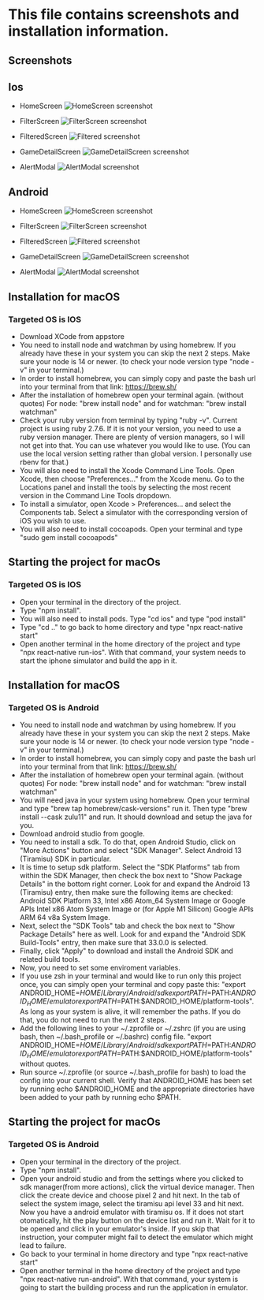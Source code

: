 # This file contains screenshots and installation information.

## Screenshots
## Ios

- HomeScreen
![HomeScreen screenshot](/screenshots/ios_home.png)

- FilterScreen
![FilterScreen screenshot](/screenshots/ios_filter.png)

- FilteredScreen
![Filtered screenshot](/screenshots/ios_filtered.png)

- GameDetailScreen
![GameDetailScreen screenshot](/screenshots/ios_game_detail.png)

- AlertModal
![AlertModal screenshot](/screenshots/ios_alert.png)

## Android

- HomeScreen
![HomeScreen screenshot](/screenshots/android_home.png)

- FilterScreen
![FilterScreen screenshot](/screenshots/android_filter.png)

- FilteredScreen
![Filtered screenshot](/screenshots/android_filtered.png)

- GameDetailScreen
![GameDetailScreen screenshot](/screenshots/android_game_detail.png)

- AlertModal
![AlertModal screenshot](/screenshots/android_alert.png)

## Installation for macOS 

### Targeted OS is IOS

- Download XCode from appstore
- You need to install node and watchman by using homebrew. If you already have these in your system you can skip the next 2 steps. Make sure your node is 14 or newer. (to check your node version type "node -v" in your terminal.)
- In order to install homebrew, you can simply copy and paste the bash url into your terminal from that link: https://brew.sh/
- After the installation of homebrew open your terminal again. (without quotes) For node: "brew install node" and for watchman: "brew install watchman"
- Check your ruby version from terminal by typing "ruby -v". Current project is using ruby 2.7.6. If it is not your version, you need to use a ruby version manager. There are plenty of version managers, so I will not get into that. You can use whatever you would like to use. (You can use the local version setting rather than global version. I personally use rbenv for that.)
- You will also need to install the Xcode Command Line Tools. Open Xcode, then choose "Preferences..." from the Xcode menu. Go to the Locations panel and install the tools by selecting the most recent version in the Command Line Tools dropdown.
- To install a simulator, open Xcode > Preferences... and select the Components tab. Select a simulator with the corresponding version of iOS you wish to use.
- You will also need to install cocoapods. Open your terminal and type "sudo gem install cocoapods"

## Starting the project for macOs

### Targeted OS is IOS

- Open your terminal in the directory of the project.
- Type "npm install".
- You will also need to install pods. Type "cd ios" and type "pod install"
- Type "cd .." to go back to home directory and type "npx react-native start"
- Open another terminal in the home directory of the project and type "npx react-native run-ios". With that command, your system needs to start the iphone simulator and build the app in it.

## Installation for macOS 

### Targeted OS is Android

- You need to install node and watchman by using homebrew. If you already have these in your system you can skip the next 2 steps. Make sure your node is 14 or newer. (to check your node version type "node -v" in your terminal.)
- In order to install homebrew, you can simply copy and paste the bash url into your terminal from that link: https://brew.sh/
- After the installation of homebrew open your terminal again. (without quotes) For node: "brew install node" and for watchman: "brew install watchman"
- You will need java in your system using homebrew. Open your terminal and type "brew tap homebrew/cask-versions" run it. Then type "brew install --cask zulu11" and run. It should download and setup the java for you.
- Download android studio from google.
- You need to install a sdk. To do that, open Android Studio, click on "More Actions" button and select "SDK Manager". Select Android 13 (Tiramisu) SDK in particular.
- It is time to setup sdk platform. Select the "SDK Platforms" tab from within the SDK Manager, then check the box next to "Show Package Details" in the bottom right corner. Look for and expand the Android 13 (Tiramisu) entry, then make sure the following items are checked: Android SDK Platform 33, Intel x86 Atom_64 System Image or Google APIs Intel x86 Atom System Image or (for Apple M1 Silicon) Google APIs ARM 64 v8a System Image.
- Next, select the "SDK Tools" tab and check the box next to "Show Package Details" here as well. Look for and expand the "Android SDK Build-Tools" entry, then make sure that 33.0.0 is selected.
- Finally, click "Apply" to download and install the Android SDK and related build tools.
- Now, you need to set some enviroment variables. 
- If you use zsh in your terminal and would like to run only this project once, you can simply open your terminal and copy paste this: "export ANDROID_HOME=$HOME/Library/Android/sdk
export PATH=$PATH:$ANDROID_HOME/emulator
export PATH=$PATH:$ANDROID_HOME/platform-tools". As long as your system is alive, it will remember the paths. If you do that, you do not need to run the next 2 steps.
- Add the following lines to your ~/.zprofile or ~/.zshrc (if you are using bash, then ~/.bash_profile or ~/.bashrc) config file. "export ANDROID_HOME=$HOME/Library/Android/sdk
export PATH=$PATH:$ANDROID_HOME/emulator
export PATH=$PATH:$ANDROID_HOME/platform-tools" without quotes.
- Run source ~/.zprofile (or source ~/.bash_profile for bash) to load the config into your current shell. Verify that ANDROID_HOME has been set by running echo $ANDROID_HOME and the appropriate directories have been added to your path by running echo $PATH.

## Starting the project for macOs

### Targeted OS is Android

- Open your terminal in the directory of the project.
- Type "npm install".
- Open your android studio and from the settings where you clicked to sdk manager(from more actions), click the virtual device manager. Then click the create device and choose pixel 2 and hit next. In the tab of select the system image, select the tiramisu api level 33 and hit next. Now you have a android emulator with tiramisu os. If it does not start otomatically, hit the play button on the device list and run it. Wait for it to be opened and click in your emulator's inside. If you skip that instruction, your computer might fail to detect the emulator which might lead to failure.
- Go back to your terminal in home directory and type "npx react-native start"
- Open another terminal in the home directory of the project and type "npx react-native run-android". With that command, your system is going to start the building process and run the application in emulator.


